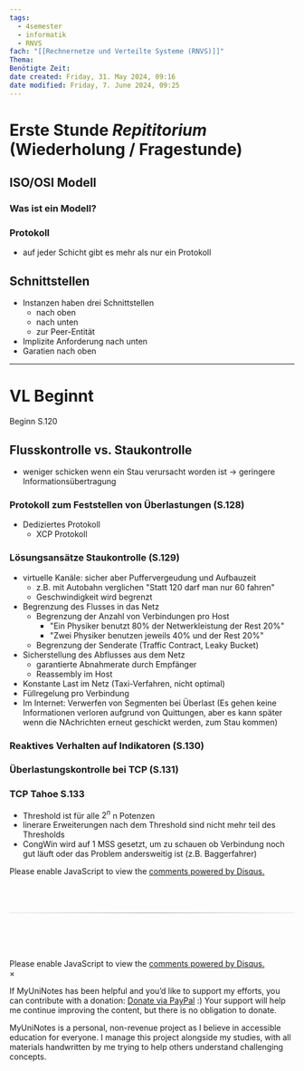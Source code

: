 ```yaml
---
tags:
  - 4semester
  - informatik
  - RNVS
fach: "[[Rechnernetze und Verteilte Systeme (RNVS)]]"
Thema:
Benötigte Zeit:
date created: Friday, 31. May 2024, 09:16
date modified: Friday, 7. June 2024, 09:25
---
```


# Erste Stunde _Repititorium_ (Wiederholung / Fragestunde)

## ISO/OSI Modell

### Was ist ein Modell?

### Protokoll

- auf jeder Schicht gibt es mehr als nur ein Protokoll

## Schnittstellen

- Instanzen haben drei Schnittstellen
  - nach oben
  - nach unten
  - zur Peer-Entität
- Implizite Anforderung nach unten
- Garatien nach oben

---

# VL Beginnt

Beginn S.120

## Flusskontrolle vs. Staukontrolle

- weniger schicken wenn ein Stau verursacht worden ist → geringere Informationsübertragung

### Protokoll zum Feststellen von Überlastungen (S.128)

- Dediziertes Protokoll
  - XCP Protokoll

### Lösungsansätze Staukontrolle (S.129)

- virtuelle Kanäle: sicher aber Puffervergeudung und Aufbauzeit
  - z.B. mit Autobahn verglichen "Statt 120 darf man nur 60 fahren"
  - Geschwindigkeit wird begrenzt
- Begrenzung des Flusses in das Netz
  - Begrenzung der Anzahl von Verbindungen pro Host
    - "Ein Physiker benutzt 80% der Netwerkleistung der Rest 20%"
    - "Zwei Physiker benutzen jeweils 40% und der Rest 20%"
  - Begrenzung der Senderate (Traffic Contract, Leaky Bucket)
- Sicherstellung des Abflusses aus dem Netz
  - garantierte Abnahmerate durch Empfänger
  - Reassembly im Host
- Konstante Last im Netz (Taxi-Verfahren, nicht optimal)
- Füllregelung pro Verbindung
- Im Internet: Verwerfen von Segmenten bei Überlast (Es gehen keine Informationen verloren aufgrund von Quittungen, aber es kann später wenn die NAchrichten erneut geschickt werden, zum Stau kommen)

### Reaktives Verhalten auf Indikatoren (S.130)

### Überlastungskontrolle bei TCP (S.131)

### TCP Tahoe S.133

- Threshold ist für alle $2^n$ n Potenzen
- linerare Erweiterungen nach dem Threshold sind nicht mehr teil des Thresholds
- CongWin wird auf 1 MSS gesetzt, um zu schauen ob Verbindung noch gut läuft oder das Problem andersweitig ist (z.B. Baggerfahrer)

<!-- DISQUS SCRIPT COMMENT START -->

<!-- DISQUS RECOMMENDATION START -->

<div id="disqus_recommendations"></div>

<script> 
(function() { // REQUIRED CONFIGURATION VARIABLE: EDIT THE SHORTNAME BELOW
var d = document, s = d.createElement('script'); // IMPORTANT: Replace EXAMPLE with your forum shortname!
s.src = 'https://myuninotes.disqus.com/recommendations.js'; s.setAttribute('data-timestamp', +new Date());
(d.head || d.body).appendChild(s);
})();
</script>
<noscript>
Please enable JavaScript to view the 
<a href="https://disqus.com/?ref_noscript" rel="nofollow">
comments powered by Disqus.
</a>
</noscript>

<!-- DISQUS RECOMMENDATION END -->

<hr style="border: none; height: 2px; background: linear-gradient(to right, #f0f0f0, #ccc, #f0f0f0); margin-top: 4rem; margin-bottom: 5rem;">
<div id="disqus_thread"></div>
<script>
    /**
    *  RECOMMENDED CONFIGURATION VARIABLES: EDIT AND UNCOMMENT THE SECTION BELOW TO INSERT DYNAMIC VALUES FROM YOUR PLATFORM OR CMS.
    *  LEARN WHY DEFINING THESE VARIABLES IS IMPORTANT: https://disqus.com/admin/universalcode/#configuration-variables    */
    /*
    var disqus_config = function () {
    this.page.url = PAGE_URL;  // Replace PAGE_URL with your page's canonical URL variable
    this.page.identifier = PAGE_IDENTIFIER; // Replace PAGE_IDENTIFIER with your page's unique identifier variable
    };
    */
    (function() { // DON'T EDIT BELOW THIS LINE
    var d = document, s = d.createElement('script');
    s.src = 'https://myuninotes.disqus.com/embed.js';
    s.setAttribute('data-timestamp', +new Date());
    (d.head || d.body).appendChild(s);
    })();
</script>
<noscript>Please enable JavaScript to view the <a href="https://disqus.com/?ref_noscript">comments powered by Disqus.</a></noscript>

<!-- DISQUS SCRIPT COMMENT END -->

<!-- Modal START -->
<div id="myModal" class="modal">
  <div class="modal-content">
    <span id="closeModal" class="close">&times;</span>
    <p class="modal-text">
      If MyUniNotes has been helpful and you’d like to support my efforts, <span class="modal-highlight"> you can contribute with a donation: <a class="modal-dono-link" href="https://paypal.me/myuninotes4u">Donate via PayPal</a> :) </span> Your support will help me continue improving the content, but there is no obligation to donate.
    </p>
    <p class="modal-text">
      <span class="modal-highlight">MyUniNotes is a personal, non-revenue project as I believe in accessible education for everyone.</span> I manage this project alongside my studies, with all materials handwritten by me trying to help others understand challenging concepts.
    </p>
  </div>
</div>

<script>
  // JavaScript to display the modal on page load
  document.addEventListener('DOMContentLoaded', function() {
    // Generate a random number between 1 and 1
    // Wanted it to load with a adjustable probability for every page load but did not work, as DOM is loaded only once. Therefore now loading it every time website is visited and DOM is loaded.
    const randomNumber = Math.floor(Math.random() * 1) + 1; 
    // console.log(randomNumber)
    if (randomNumber === 1) {
      setTimeout(function() {
        const modal = document.getElementById('myModal');
        if (modal) {
          modal.classList.add('show');
        }
      }, 1000); // Adjust the delay as needed

      const closeModal = document.getElementById('closeModal');
      if (closeModal) {
        closeModal.addEventListener('click', function() {
          const modal = document.getElementById('myModal');
          if (modal) {
            modal.classList.remove('show');
          }
        });
      }
    } else {
      // Ensure the modal is hidden if the random number is not 1
      const modal = document.getElementById('myModal');
      if (modal) {
        modal.style.display = 'none';
      }
    }
  });
</script>
<!-- Modal END -->
